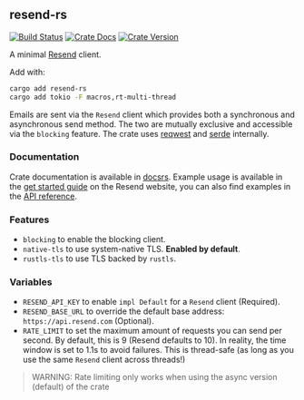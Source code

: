 ## resend-rs

[![Build Status][action-badge]][action-url]
[![Crate Docs][docs-badge]][docs-url]
[![Crate Version][crates-badge]][crates-url]

A minimal [Resend](https://resend.com) client.

Add with:

```sh
cargo add resend-rs
cargo add tokio -F macros,rt-multi-thread
```

Emails are sent via the `Resend` client which provides both a synchronous and
asynchronous send method. The two are mutually exclusive and accessible via the
`blocking` feature. The crate uses [reqwest][reqwest] and [serde][serde]
internally.

### Documentation

Crate documentation is available in [docsrs][docs-url]. Example usage is available in the
[get started guide][get-started] on the Resend website, you can also find examples in the
[API reference][resend-api-ref].

### Features

- `blocking` to enable the blocking client.
- `native-tls` to use system-native TLS. **Enabled by default**.
- `rustls-tls` to use TLS backed by `rustls`.

### Variables

- `RESEND_API_KEY` to enable `impl Default` for a `Resend` client (Required).
- `RESEND_BASE_URL` to override the default base address:
  `https://api.resend.com` (Optional).
- `RATE_LIMIT` to set the maximum amount of requests you can send per second. By default, this is
  9 (Resend defaults to 10). In reality, the time window is set to 1.1s to avoid
  failures. This is thread-safe (as long as you use the same `Resend` client across threads!)

> <div class="warning">WARNING: Rate limiting only works when using the async version (default) of the crate</div>

[action-badge]: https://img.shields.io/github/actions/workflow/status/resend/resend-rs/ci.yml
[action-url]: https://github.com/resend/resend-rs/actions/workflows/ci.yml
[crates-badge]: https://img.shields.io/crates/v/resend-rs
[crates-url]: https://crates.io/crates/resend-rs
[docs-badge]: https://img.shields.io/docsrs/resend-rs
[docs-url]: https://docs.rs/resend-rs
[reqwest]: https://github.com/seanmonstar/reqwest
[serde]: https://github.com/serde-rs/serde
[get-started]: https://resend.com/docs/send-with-rust
[resend-api-ref]: https://resend.com/api-reference
